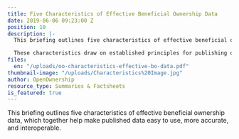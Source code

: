 ```yaml
---
title: Five Characteristics of Effective Beneficial Ownership Data
date: 2019-06-06 09:23:00 Z
position: 10
description: |-
  This briefing outlines five characteristics of effective beneficial ownership data, which together help make published data easy to use, more accurate, and interoperable.

  These characteristics draw on established principles for publishing open data, and underpin OpenOwnership’s approach to beneficial ownership transparency. For each characteristic, we make concrete recommendations for countries implementing beneficial ownership transparency. These are consistent with the Beneficial Ownership Data Standard, which allows beneficial ownership data to be interoperable with data from other jurisdictions.
files:
  en: "/uploads/oo-characteristics-effective-bo-data.pdf"
thumbnail-image: "/uploads/Characteristics%20Image.jpg"
author: OpenOwnership
resource_type: Summaries & Factsheets
is_featured: true
---
```


This briefing outlines five characteristics of effective beneficial ownership data, which together help make published data easy to use, more accurate, and interoperable.
